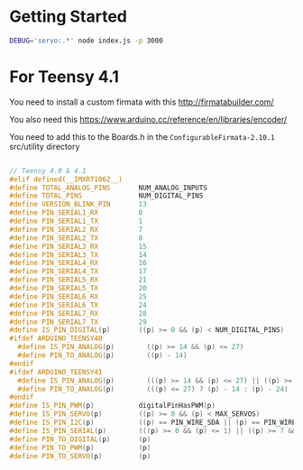 # Getting Started 

```bash
DEBUG='servo:.*' node index.js -p 3000 
```

# For Teensy 4.1

You need to install a custom firmata with this http://firmatabuilder.com/

You also need this https://www.arduino.cc/reference/en/libraries/encoder/

You need to add this to the Boards.h in the `ConfigurableFirmata-2.10.1` src/utility directory

```cpp

// Teensy 4.0 & 4.1
#elif defined(__IMXRT1062__)
#define TOTAL_ANALOG_PINS       NUM_ANALOG_INPUTS
#define TOTAL_PINS              NUM_DIGITAL_PINS
#define VERSION_BLINK_PIN       13
#define PIN_SERIAL1_RX          0
#define PIN_SERIAL1_TX          1
#define PIN_SERIAL2_RX          7
#define PIN_SERIAL2_TX          8
#define PIN_SERIAL3_RX          15
#define PIN_SERIAL3_TX          14
#define PIN_SERIAL4_RX          16
#define PIN_SERIAL4_TX          17
#define PIN_SERIAL5_RX          21
#define PIN_SERIAL5_TX          20
#define PIN_SERIAL6_RX          25
#define PIN_SERIAL6_TX          24
#define PIN_SERIAL7_RX          28
#define PIN_SERIAL7_TX          29
#define IS_PIN_DIGITAL(p)       ((p) >= 0 && (p) < NUM_DIGITAL_PINS)
#ifdef ARDUINO_TEENSY40
  #define IS_PIN_ANALOG(p)        ((p) >= 14 && (p) <= 27)
  #define PIN_TO_ANALOG(p)        ((p) - 14)
#endif
#ifdef ARDUINO_TEENSY41
  #define IS_PIN_ANALOG(p)        (((p) >= 14 && (p) <= 27) || ((p) >= 38 && (p) <= 41))
  #define PIN_TO_ANALOG(p)        (((p) <= 27) ? (p) - 14 : (p) - 24)
#endif
#define IS_PIN_PWM(p)           digitalPinHasPWM(p)
#define IS_PIN_SERVO(p)         ((p) >= 0 && (p) < MAX_SERVOS)
#define IS_PIN_I2C(p)           ((p) == PIN_WIRE_SDA || (p) == PIN_WIRE_SCL)
#define IS_PIN_SERIAL(p)        (((p) >= 0 && (p) <= 1) || ((p) >= 7 && (p) <= 8) || ((p) >= 14 && (p) <= 17) || ((p) >= 20 && (p) <= 21) || ((p) >= 24 && (p) <= 25) || ((p) >= 28 && (p) <= 29))
#define PIN_TO_DIGITAL(p)       (p)
#define PIN_TO_PWM(p)           (p)
#define PIN_TO_SERVO(p)         (p)

```
